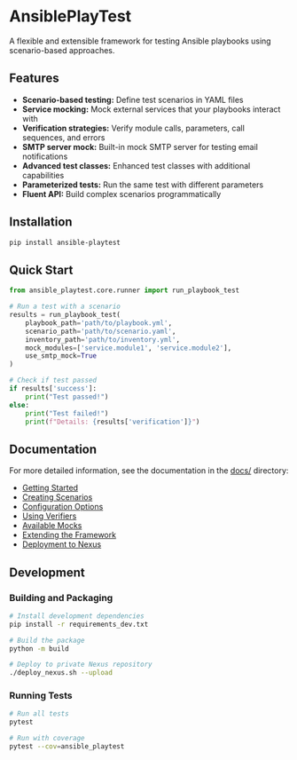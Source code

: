 # AnsiblePlayTest

A flexible and extensible framework for testing Ansible playbooks using scenario-based approaches.

## Features

- **Scenario-based testing:** Define test scenarios in YAML files
- **Service mocking:** Mock external services that your playbooks interact with
- **Verification strategies:** Verify module calls, parameters, call sequences, and errors
- **SMTP server mock:** Built-in mock SMTP server for testing email notifications
- **Advanced test classes:** Enhanced test classes with additional capabilities
- **Parameterized tests:** Run the same test with different parameters
- **Fluent API:** Build complex scenarios programmatically

## Installation

```bash
pip install ansible-playtest
```

## Quick Start

```python
from ansible_playtest.core.runner import run_playbook_test

# Run a test with a scenario
results = run_playbook_test(
    playbook_path='path/to/playbook.yml',
    scenario_path='path/to/scenario.yaml',
    inventory_path='path/to/inventory.yml',
    mock_modules=['service.module1', 'service.module2'],
    use_smtp_mock=True
)

# Check if test passed
if results['success']:
    print("Test passed!")
else:
    print("Test failed!")
    print(f"Details: {results['verification']}")
```

## Documentation

For more detailed information, see the documentation in the [docs/](docs/) directory:

- [Getting Started](docs/getting_started.md)
- [Creating Scenarios](docs/scenarios.md)
- [Configuration Options](docs/configuration.md)
- [Using Verifiers](docs/verifiers.md)
- [Available Mocks](docs/mocks.md)
- [Extending the Framework](docs/customization.md)
- [Deployment to Nexus](docs/nexus_deployment.md)

## Development

### Building and Packaging

```bash
# Install development dependencies
pip install -r requirements_dev.txt

# Build the package
python -m build

# Deploy to private Nexus repository
./deploy_nexus.sh --upload
```

### Running Tests

```bash
# Run all tests
pytest

# Run with coverage
pytest --cov=ansible_playtest
```

